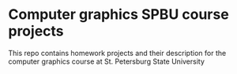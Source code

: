 # Computer graphics SPBU course projects

This repo contains homework projects and their description for the computer graphics course at St. Petersburg State University

